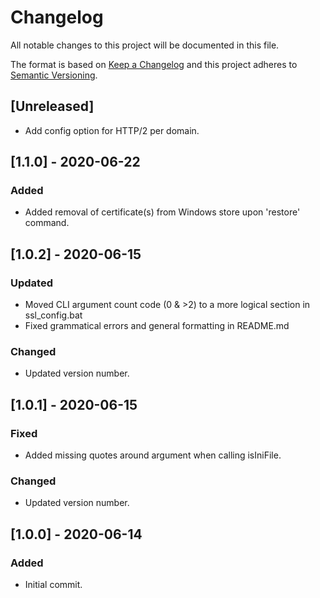 # Changelog

All notable changes to this project will be documented in this file.

The format is based on [Keep a Changelog](http://keepachangelog.com/en/1.0.0/) and this project adheres to [Semantic Versioning](http://semver.org/spec/v2.0.0.html).

## [Unreleased]

- Add config option for HTTP/2 per domain.

## [1.1.0] - 2020-06-22

### Added
- Added removal of certificate(s) from Windows store upon 'restore' command.

## [1.0.2] - 2020-06-15

### Updated
- Moved CLI argument count code (0 & >2) to a more logical section in ssl_config.bat
- Fixed grammatical errors and general formatting in README.md

### Changed
- Updated version number.

## [1.0.1] - 2020-06-15

### Fixed
- Added missing quotes around argument when calling isIniFile.

### Changed
- Updated version number.

## [1.0.0] - 2020-06-14

### Added
- Initial commit.